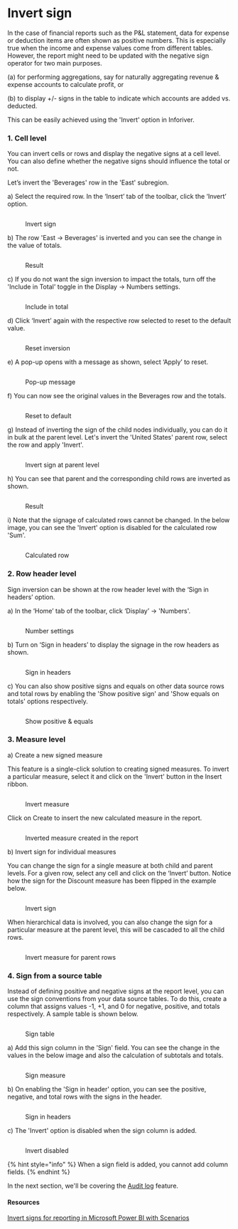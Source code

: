 # Invert sign

In the case of financial reports such as the P\&L statement, data for expense or deduction items are often shown as positive numbers. This is especially true when the income and expense values come from different tables. However, the report might need to be updated with the negative sign operator for two main purposes.

(a) for performing aggregations, say for naturally aggregating revenue & expense accounts to calculate profit, or

(b) to display +/- signs in the table to indicate which accounts are added vs. deducted.

This can be easily achieved using the 'Invert' option in Inforiver.&#x20;

### 1. Cell level

You can invert cells or rows and display the negative signs at a cell level. You can also define whether the negative signs should influence the total or not.&#x20;

Let’s invert the 'Beverages' row in the 'East' subregion.&#x20;

a) Select the required row. In the ‘Insert’ tab of the toolbar, click the ‘Invert’ option.

<figure><img src="../../.gitbook/assets/Selec row.png" alt=""><figcaption><p>Invert sign</p></figcaption></figure>

b) The row 'East -> Beverages' is inverted and you can see the change in the value of totals.&#x20;

<figure><img src="../../.gitbook/assets/Toast.png" alt=""><figcaption><p>Result</p></figcaption></figure>

c) If you do not want the sign inversion to impact the totals, turn off the 'Include in Total' toggle in the Display -> Numbers settings.

<figure><img src="../../.gitbook/assets/Influnce in total.png" alt=""><figcaption><p>Include in total</p></figcaption></figure>

d) Click ‘Invert’ again with the respective row selected to reset to the default value.

<figure><img src="../../.gitbook/assets/Reset (2) (1).png" alt=""><figcaption><p>Reset inversion</p></figcaption></figure>

e) A pop-up opens with a message as shown, select ‘Apply’ to reset.

<figure><img src="../../.gitbook/assets/Pop-up.png" alt=""><figcaption><p>Pop-up message</p></figcaption></figure>

f) You can now see the original values in the Beverages row and the totals.

<figure><img src="../../.gitbook/assets/Value reset (2).png" alt=""><figcaption><p>Reset to default</p></figcaption></figure>

g) Instead of inverting the sign of the child nodes individually, you can do it in bulk at the parent level. Let's invert the 'United States' parent row, select the row and apply 'Invert'.

<figure><img src="../../.gitbook/assets/Parent1.png" alt=""><figcaption><p>Invert sign at parent level</p></figcaption></figure>

h) You can see that parent and the corresponding child rows are inverted as shown.

<figure><img src="../../.gitbook/assets/Parent.png" alt=""><figcaption><p>Result</p></figcaption></figure>

i) Note that the signage of calculated rows cannot be changed. In the below image, you can see the 'Invert' option is disabled for the calculated row 'Sum'.

<figure><img src="../../.gitbook/assets/Inserted row.png" alt=""><figcaption><p>Calculated row</p></figcaption></figure>

### 2. Row header level

Sign inversion can be shown at the row header level with the ‘Sign in headers’ option.&#x20;

a) In the ‘Home’ tab of the toolbar, click ‘Display’ -> 'Numbers'.

<figure><img src="../../.gitbook/assets/Home (1).png" alt=""><figcaption><p>Number settings</p></figcaption></figure>

b) Turn on ‘Sign in headers’ to display the signage in the row headers as shown.&#x20;

<figure><img src="../../.gitbook/assets/Sign in headers.png" alt=""><figcaption><p>Sign in headers</p></figcaption></figure>

c) You can also show positive signs and equals on other data source rows and total rows by enabling the 'Show positive sign' and 'Show equals on totals' options respectively.&#x20;

<figure><img src="../../.gitbook/assets/positiv.png" alt=""><figcaption><p>Show positive &#x26; equals</p></figcaption></figure>

### 3. Measure level

a) Create a new signed measure

This feature is a single-click solution to creating signed measures. To invert a particular measure, select it and click on the 'Invert' button in the Insert ribbon.

<figure><img src="../../.gitbook/assets/InvertMEasure.webp" alt=""><figcaption><p>Invert measure</p></figcaption></figure>

Click on Create to insert the new calculated measure in the report.

<figure><img src="../../.gitbook/assets/InvertMEasure2.webp" alt=""><figcaption><p>Inverted measure created in the report</p></figcaption></figure>

b) Invert sign for individual measures

You can change the sign for a single measure at both child and parent levels. For a given row, select any cell and click on the ‘Invert’ button. Notice how the sign for the Discount measure has been flipped in the example below.&#x20;

<figure><img src="../../.gitbook/assets/3.1. Invert measure.png" alt=""><figcaption><p>Invert sign</p></figcaption></figure>

When hierarchical data is involved, you can also change the sign for a particular measure at the parent level, this will be cascaded to all the child rows.

<figure><img src="../../.gitbook/assets/image (235).png" alt=""><figcaption><p>Invert measure for parent rows</p></figcaption></figure>

### 4. Sign from a source table

Instead of defining positive and negative signs at the report level, you can use the sign conventions from your data source tables. To do this, create a column that assigns values -1, +1, and 0 for negative, positive, and totals respectively. A sample table is shown below.

<figure><img src="../../.gitbook/assets/Sign table1 (1).png" alt=""><figcaption><p>Sign table</p></figcaption></figure>

a) Add this sign column in the 'Sign' field. You can see the change in the values in the below image and also the calculation of subtotals and totals.

<figure><img src="../../.gitbook/assets/sign measure (1).png" alt=""><figcaption><p>Sign measure</p></figcaption></figure>

b) On enabling the 'Sign in header' option, you can see the positive, negative, and total rows with the signs in the header.

<figure><img src="../../.gitbook/assets/invert sign.png" alt=""><figcaption><p>Sign in headers</p></figcaption></figure>

c) The 'Invert' option is disabled when the sign column is added.

<figure><img src="../../.gitbook/assets/Invert disabled.png" alt=""><figcaption><p>Invert disabled</p></figcaption></figure>

{% hint style="info" %}
When a sign field is added, you cannot add column fields.&#x20;
{% endhint %}

In the next section, we'll be covering the [Audit log](../../advanced-topics/audit-log.md) feature.

#### Resources

[Invert signs for reporting in Microsoft Power BI with Scenarios](https://www.youtube.com/watch?v=mZaQgXQYDhY)
